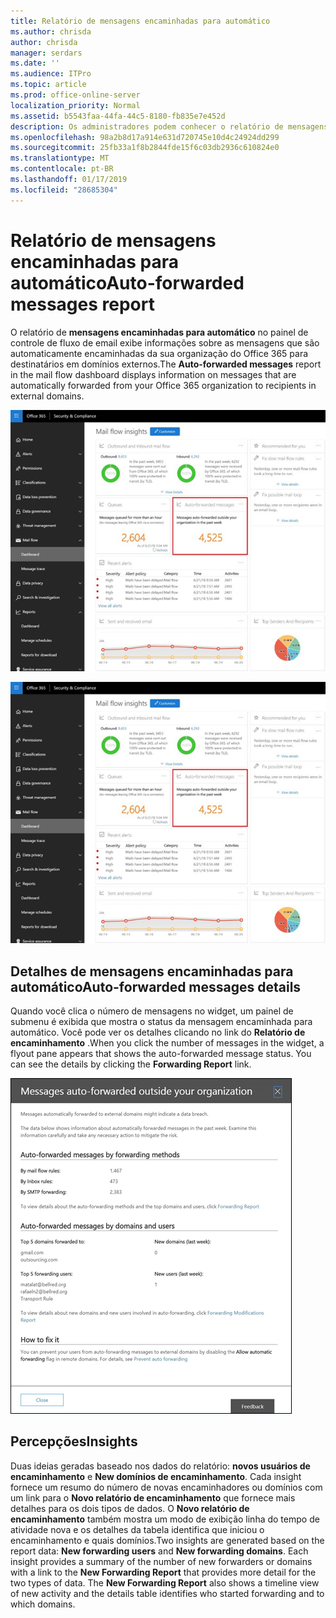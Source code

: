 ```yaml
---
title: Relatório de mensagens encaminhadas para automático
ms.author: chrisda
author: chrisda
manager: serdars
ms.date: ''
ms.audience: ITPro
ms.topic: article
ms.prod: office-online-server
localization_priority: Normal
ms.assetid: b5543faa-44fa-44c5-8180-fb835e7e452d
description: Os administradores podem conhecer o relatório de mensagens encaminhadas para automático no painel de fluxo de email no Centro de conformidade do & de segurança do Office 365.
ms.openlocfilehash: 98a2b8d17a914e631d720745e10d4c24924dd299
ms.sourcegitcommit: 25fb33a1f8b2844fde15f6c03db2936c610824e0
ms.translationtype: MT
ms.contentlocale: pt-BR
ms.lasthandoff: 01/17/2019
ms.locfileid: "28685304"
---
```

# <a name="auto-forwarded-messages-report"></a><span data-ttu-id="7e7a6-103">Relatório de mensagens encaminhadas para automático</span><span class="sxs-lookup"><span data-stu-id="7e7a6-103">Auto-forwarded messages report</span></span>

<span data-ttu-id="7e7a6-104">O relatório de **mensagens encaminhadas para automático** no painel de controle de fluxo de email exibe informações sobre as mensagens que são automaticamente encaminhadas da sua organização do Office 365 para destinatários em domínios externos.</span><span class="sxs-lookup"><span data-stu-id="7e7a6-104">The **Auto-forwarded messages** report in the mail flow dashboard displays information on messages that are automatically forwarded from your Office 365 organization to recipients in external domains.</span></span>

![x](media/8bc2600b-71c3-4b37-b4d0-9435fe0cfc8d.png)

![O relatório de mensagens encaminhadas para automático no painel de fluxo de email no Centro de conformidade do & de segurança do Office 365](media/8bc2600b-71c3-4b37-b4d0-9435fe0cfc8d.png)

## <a name="auto-forwarded-messages-details"></a><span data-ttu-id="7e7a6-107">Detalhes de mensagens encaminhadas para automático</span><span class="sxs-lookup"><span data-stu-id="7e7a6-107">Auto-forwarded messages details</span></span>

<span data-ttu-id="7e7a6-p101">Quando você clica o número de mensagens no widget, um painel de submenu é exibida que mostra o status da mensagem encaminhada para automático. Você pode ver os detalhes clicando no link do **Relatório de encaminhamento** .</span><span class="sxs-lookup"><span data-stu-id="7e7a6-p101">When you click the number of messages in the widget, a flyout pane appears that shows the auto-forwarded message status. You can see the details by clicking the **Forwarding Report** link.</span></span>

![O submenu detalhes do relatório de mensagens encaminhadas para automático no Centro de conformidade do & de segurança do Office 365](media/87d0fb1e-d2ef-4901-b17c-ec32d23a539e.png)

## <a name="insights"></a><span data-ttu-id="7e7a6-111">Percepções</span><span class="sxs-lookup"><span data-stu-id="7e7a6-111">Insights</span></span>

<span data-ttu-id="7e7a6-p102">Duas ideias geradas baseado nos dados do relatório: **novos usuários de encaminhamento** e **New domínios de encaminhamento**. Cada insight fornece um resumo do número de novas encaminhadores ou domínios com um link para o **Novo relatório de encaminhamento** que fornece mais detalhes para os dois tipos de dados. O **Novo relatório de encaminhamento** também mostra um modo de exibição linha do tempo de atividade nova e os detalhes da tabela identifica que iniciou o encaminhamento e quais domínios.</span><span class="sxs-lookup"><span data-stu-id="7e7a6-p102">Two insights are generated based on the report data: **New forwarding users** and **New forwarding domains**. Each insight provides a summary of the number of new forwarders or domains with a link to the **New Forwarding Report** that provides more detail for the two types of data. The **New Forwarding Report** also shows a timeline view of new activity and the details table identifies who started forwarding and to which domains.</span></span>

